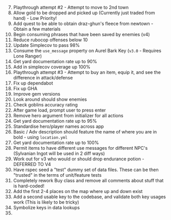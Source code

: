 7) Playthrough attempt #2 - Attempt to move to 2nd town
8) Allow gold to be dropped and picked up (Currently just traded from hand) - Low Priority!
17) Add quest to be able to obtain draz-ghun's fleece from newtown - Obtain a few materials
18) Begin consuming phrases that have been saved by enemies (v4)
19) Reduce rubocop offenses below 10
20) Update Simplecov to pass 98%
21) Consume the `use_message` property on Aurel Bark Key (`v3.0` - Requires Lone Ranger)
22) Get yard documentation rate up to 90%
22) Add in simplecov coverage up 100%
23) Playthrough attempt #3 - Attempt to buy an item, equip it, and see the difference in attack/defense
24) Fix up dependabot
25) Fix up GHA
26) Improve gem versions
27) Look around should show enemies
28) Check goblins accuracy rating
29) After game load, prompt user to press enter
31) Remove hero argument from initializer for all actions
32) Get yard documentation rate up to 95%
32) Standardise hero/player names across app
33) Basic / Adv description should feature the name of where you are in bold - using `location.yml`
4) Get yard documentation rate up to 100%
5) Permit items to have different use messages for different NPC's (Sylvanian Ingot will be used in 2 diff ways)
1) Work out for v3 who would or should drop endurance potion - DEFERRED TO V4
3) Have rspec seed a "test" dummy set of data files. These can be then "trusted" in the terms of
   unit/feature tests
4) Completely rework Buy class and remove all comments about stuff that is hard-coded!
5) Add the first 2-4 places on the map where up and down exist
6) Add a second usable key to the codebase, and validate both key usages work (This is likely to be tricky)
7) Symbolize keys in data lookups
8) 